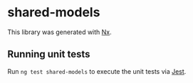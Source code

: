 # shared-models

This library was generated with [Nx](https://nx.dev).

## Running unit tests

Run `ng test shared-models` to execute the unit tests via [Jest](https://jestjs.io).
